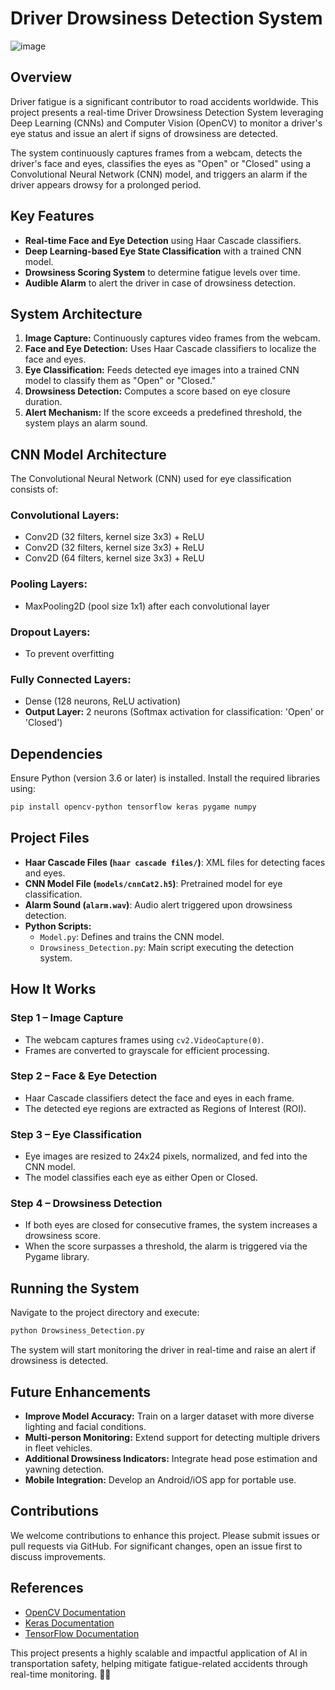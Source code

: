 # Driver Drowsiness Detection System
![image](https://github.com/user-attachments/assets/eb6a3ab7-1c3a-4529-a7df-4a5bb8b68122)
## Overview

Driver fatigue is a significant contributor to road accidents worldwide. This project presents a real-time Driver Drowsiness Detection System leveraging Deep Learning (CNNs) and Computer Vision (OpenCV) to monitor a driver's eye status and issue an alert if signs of drowsiness are detected.

The system continuously captures frames from a webcam, detects the driver's face and eyes, classifies the eyes as "Open" or "Closed" using a Convolutional Neural Network (CNN) model, and triggers an alarm if the driver appears drowsy for a prolonged period.

## Key Features

- **Real-time Face and Eye Detection** using Haar Cascade classifiers.
- **Deep Learning-based Eye State Classification** with a trained CNN model.
- **Drowsiness Scoring System** to determine fatigue levels over time.
- **Audible Alarm** to alert the driver in case of drowsiness detection.

## System Architecture

1. **Image Capture:** Continuously captures video frames from the webcam.
2. **Face and Eye Detection:** Uses Haar Cascade classifiers to localize the face and eyes.
3. **Eye Classification:** Feeds detected eye images into a trained CNN model to classify them as "Open" or "Closed."
4. **Drowsiness Detection:** Computes a score based on eye closure duration.
5. **Alert Mechanism:** If the score exceeds a predefined threshold, the system plays an alarm sound.

## CNN Model Architecture

The Convolutional Neural Network (CNN) used for eye classification consists of:

### Convolutional Layers:
- Conv2D (32 filters, kernel size 3x3) + ReLU
- Conv2D (32 filters, kernel size 3x3) + ReLU
- Conv2D (64 filters, kernel size 3x3) + ReLU

### Pooling Layers:
- MaxPooling2D (pool size 1x1) after each convolutional layer

### Dropout Layers:
- To prevent overfitting

### Fully Connected Layers:
- Dense (128 neurons, ReLU activation)
- **Output Layer:** 2 neurons (Softmax activation for classification: 'Open' or 'Closed')

## Dependencies

Ensure Python (version 3.6 or later) is installed. Install the required libraries using:

```bash
pip install opencv-python tensorflow keras pygame numpy
```

## Project Files

- **Haar Cascade Files (`haar cascade files/`)**: XML files for detecting faces and eyes.
- **CNN Model File (`models/cnnCat2.h5`)**: Pretrained model for eye classification.
- **Alarm Sound (`alarm.wav`)**: Audio alert triggered upon drowsiness detection.
- **Python Scripts:**
  - `Model.py`: Defines and trains the CNN model.
  - `Drowsiness_Detection.py`: Main script executing the detection system.

## How It Works

### Step 1 – Image Capture
- The webcam captures frames using `cv2.VideoCapture(0)`.
- Frames are converted to grayscale for efficient processing.

### Step 2 – Face & Eye Detection
- Haar Cascade classifiers detect the face and eyes in each frame.
- The detected eye regions are extracted as Regions of Interest (ROI).

### Step 3 – Eye Classification
- Eye images are resized to 24x24 pixels, normalized, and fed into the CNN model.
- The model classifies each eye as either Open or Closed.

### Step 4 – Drowsiness Detection
- If both eyes are closed for consecutive frames, the system increases a drowsiness score.
- When the score surpasses a threshold, the alarm is triggered via the Pygame library.

## Running the System

Navigate to the project directory and execute:

```bash
python Drowsiness_Detection.py
```

The system will start monitoring the driver in real-time and raise an alert if drowsiness is detected.

## Future Enhancements

- **Improve Model Accuracy:** Train on a larger dataset with more diverse lighting and facial conditions.
- **Multi-person Monitoring:** Extend support for detecting multiple drivers in fleet vehicles.
- **Additional Drowsiness Indicators:** Integrate head pose estimation and yawning detection.
- **Mobile Integration:** Develop an Android/iOS app for portable use.

## Contributions

We welcome contributions to enhance this project. Please submit issues or pull requests via GitHub. For significant changes, open an issue first to discuss improvements.

## References

- [OpenCV Documentation](https://opencv.org/)
- [Keras Documentation](https://keras.io/)
- [TensorFlow Documentation](https://www.tensorflow.org/)

This project presents a highly scalable and impactful application of AI in transportation safety, helping mitigate fatigue-related accidents through real-time monitoring. 🚗💡
